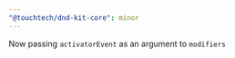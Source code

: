 ```yaml
---
"@touchtech/dnd-kit-core": minor
---
```


Now passing `activatorEvent` as an argument to `modifiers`
